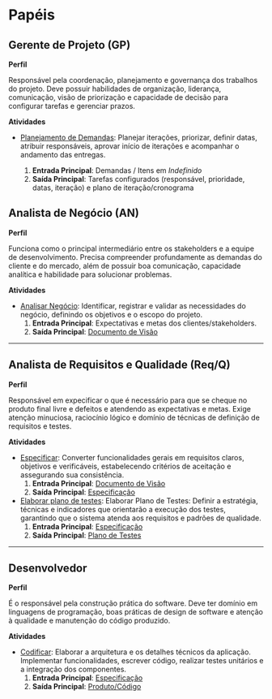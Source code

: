 # Papéis

## Gerente de Projeto (GP)

**Perfil**

Responsável pela coordenação, planejamento e governança dos trabalhos do projeto. Deve possuir habilidades de organização, liderança, comunicação, visão de priorização e capacidade de decisão para configurar tarefas e gerenciar prazos.

**Atividades**

* [Planejamento de Demandas](atividades.md#1-planejamento-de-demandas): Planejar iterações, priorizar, definir datas, atribuir responsáveis, aprovar início de iterações e acompanhar o andamento das entregas.

  1. **Entrada Principal**: Demandas / Itens em *Indefinido*
  2. **Saída Principal**: Tarefas configurados (responsável, prioridade, datas, iteração) e plano de iteração/cronograma

## Analista de Negócio (AN)  

**Perfil**  

Funciona como o principal intermediário entre os stakeholders e a equipe de desenvolvimento. Precisa compreender profundamente as demandas do cliente e do mercado, além de possuir boa comunicação, capacidade analítica e habilidade para solucionar problemas.  

**Atividades**  

* [Analisar Negócio](atividades.md#1-analisar-negócio): Identificar, registrar e validar as necessidades do negócio, definindo os objetivos e o escopo do projeto.  
    1. **Entrada Principal**: Expectativas e metas dos clientes/stakeholders.  
    2. **Saída Principal**: [Documento de Visão](artefatos.md#1-documento-de-visão)  

---

## Analista de Requisitos e Qualidade (Req/Q)  

**Perfil**  

Responsável em expecificar o que é necessário para que se cheque no produto final livre e defeitos e  atendendo as expectativas e metas. Exige atenção minuciosa, raciocínio lógico e domínio de técnicas de definição de requisitos e testes.  

**Atividades**  

* [Especificar](atividades.md#2-especificar): Converter funcionalidades gerais em requisitos claros, objetivos e verificáveis, estabelecendo critérios de aceitação e assegurando sua consistência.  
    1. **Entrada Principal**: [Documento de Visão](artefatos.md#1-documento-de-visão)  
    2. **Saída Principal**: [Especificação](artefatos.md#2-especificação)
* [Elaborar plano de testes](atividades.md#4-elaborar-plano-de-testes): Elaborar Plano de Testes: Definir a estratégia, técnicas e indicadores que orientarão a execução dos testes, garantindo que o sistema atenda aos requisitos e padrões de qualidade.
    1. **Entrada Principal**: [Especificação](artefatos.md#2-especificação)
    2. **Saída Principal**: [Plano de Testes](artefatos.md#5-plano-de-testes)

---

## Desenvolvedor  

**Perfil**  

É o responsável pela construção prática do software. Deve ter domínio em linguagens de programação, boas práticas de design de software e atenção à qualidade e manutenção do código produzido.  

**Atividades**  

* [Codificar](atividades.md#3-codificar): Elaborar a arquitetura e os detalhes técnicos da aplicação. Implementar funcionalidades, escrever código, realizar testes unitários e a integração dos componentes.  
    1. **Entrada Principal**: [Especificação](artefatos.md#2-especificação)  
    2. **Saída Principal**: [Produto/Código](artefatos.md#3-produto-software-executável)
